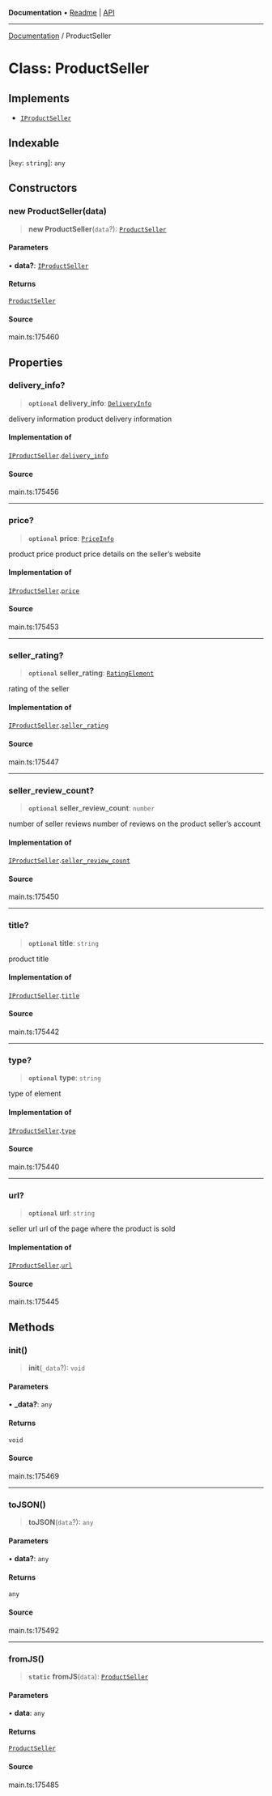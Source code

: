 **Documentation** • [Readme](../README.md) \| [API](../globals.md)

***

[Documentation](../README.md) / ProductSeller

# Class: ProductSeller

## Implements

- [`IProductSeller`](../interfaces/IProductSeller.md)

## Indexable

 \[`key`: `string`\]: `any`

## Constructors

### new ProductSeller(data)

> **new ProductSeller**(`data`?): [`ProductSeller`](ProductSeller.md)

#### Parameters

• **data?**: [`IProductSeller`](../interfaces/IProductSeller.md)

#### Returns

[`ProductSeller`](ProductSeller.md)

#### Source

main.ts:175460

## Properties

### delivery\_info?

> **`optional`** **delivery\_info**: [`DeliveryInfo`](DeliveryInfo.md)

delivery information
product delivery information

#### Implementation of

[`IProductSeller`](../interfaces/IProductSeller.md).[`delivery_info`](../interfaces/IProductSeller.md#delivery_info)

#### Source

main.ts:175456

***

### price?

> **`optional`** **price**: [`PriceInfo`](PriceInfo.md)

product price
product price details on the seller’s website

#### Implementation of

[`IProductSeller`](../interfaces/IProductSeller.md).[`price`](../interfaces/IProductSeller.md#price)

#### Source

main.ts:175453

***

### seller\_rating?

> **`optional`** **seller\_rating**: [`RatingElement`](RatingElement.md)

rating of the seller

#### Implementation of

[`IProductSeller`](../interfaces/IProductSeller.md).[`seller_rating`](../interfaces/IProductSeller.md#seller_rating)

#### Source

main.ts:175447

***

### seller\_review\_count?

> **`optional`** **seller\_review\_count**: `number`

number of seller reviews
number of reviews on the product seller’s account

#### Implementation of

[`IProductSeller`](../interfaces/IProductSeller.md).[`seller_review_count`](../interfaces/IProductSeller.md#seller_review_count)

#### Source

main.ts:175450

***

### title?

> **`optional`** **title**: `string`

product title

#### Implementation of

[`IProductSeller`](../interfaces/IProductSeller.md).[`title`](../interfaces/IProductSeller.md#title)

#### Source

main.ts:175442

***

### type?

> **`optional`** **type**: `string`

type of element

#### Implementation of

[`IProductSeller`](../interfaces/IProductSeller.md).[`type`](../interfaces/IProductSeller.md#type)

#### Source

main.ts:175440

***

### url?

> **`optional`** **url**: `string`

seller url
url of the page where the product is sold

#### Implementation of

[`IProductSeller`](../interfaces/IProductSeller.md).[`url`](../interfaces/IProductSeller.md#url)

#### Source

main.ts:175445

## Methods

### init()

> **init**(`_data`?): `void`

#### Parameters

• **\_data?**: `any`

#### Returns

`void`

#### Source

main.ts:175469

***

### toJSON()

> **toJSON**(`data`?): `any`

#### Parameters

• **data?**: `any`

#### Returns

`any`

#### Source

main.ts:175492

***

### fromJS()

> **`static`** **fromJS**(`data`): [`ProductSeller`](ProductSeller.md)

#### Parameters

• **data**: `any`

#### Returns

[`ProductSeller`](ProductSeller.md)

#### Source

main.ts:175485
